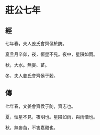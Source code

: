 # 莊公七年
## 經

七年春，夫人姜氏會齊侯於防。

夏亖月辛卯，夜，恒星不見。夜中，星隕如雨。

秋，大水。無麥、苗。

冬，夫人姜氏會齊侯于穀。

## 傳

七年春，文姜會齊侯于防，齊志也。

夏，恒星不見，夜明也。星隕如雨，與雨偕也。

秋，無麥苗，不害嘉穀也。

